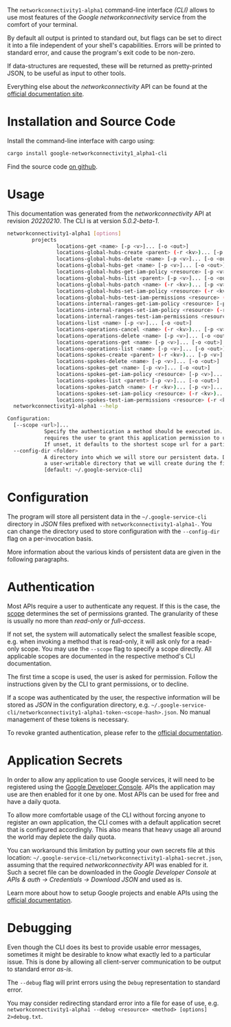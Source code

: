 <!---
DO NOT EDIT !
This file was generated automatically from 'src/generator/templates/cli/README.md.mako'
DO NOT EDIT !
-->
The `networkconnectivity1-alpha1` command-line interface *(CLI)* allows to use most features of the *Google networkconnectivity* service from the comfort of your terminal.

By default all output is printed to standard out, but flags can be set to direct it into a file independent of your shell's
capabilities. Errors will be printed to standard error, and cause the program's exit code to be non-zero.

If data-structures are requested, these will be returned as pretty-printed JSON, to be useful as input to other tools.

Everything else about the *networkconnectivity* API can be found at the
[official documentation site](https://cloud.google.com/network-connectivity/docs/reference/networkconnectivity/rest).

# Installation and Source Code

Install the command-line interface with cargo using:

```bash
cargo install google-networkconnectivity1_alpha1-cli
```

Find the source code [on github](https://github.com/Byron/google-apis-rs/tree/main/gen/networkconnectivity1_alpha1-cli).

# Usage

This documentation was generated from the *networkconnectivity* API at revision *20220210*. The CLI is at version *5.0.2-beta-1*.

```bash
networkconnectivity1-alpha1 [options]
        projects
                locations-get <name> [-p <v>]... [-o <out>]
                locations-global-hubs-create <parent> (-r <kv>)... [-p <v>]... [-o <out>]
                locations-global-hubs-delete <name> [-p <v>]... [-o <out>]
                locations-global-hubs-get <name> [-p <v>]... [-o <out>]
                locations-global-hubs-get-iam-policy <resource> [-p <v>]... [-o <out>]
                locations-global-hubs-list <parent> [-p <v>]... [-o <out>]
                locations-global-hubs-patch <name> (-r <kv>)... [-p <v>]... [-o <out>]
                locations-global-hubs-set-iam-policy <resource> (-r <kv>)... [-p <v>]... [-o <out>]
                locations-global-hubs-test-iam-permissions <resource> (-r <kv>)... [-p <v>]... [-o <out>]
                locations-internal-ranges-get-iam-policy <resource> [-p <v>]... [-o <out>]
                locations-internal-ranges-set-iam-policy <resource> (-r <kv>)... [-p <v>]... [-o <out>]
                locations-internal-ranges-test-iam-permissions <resource> (-r <kv>)... [-p <v>]... [-o <out>]
                locations-list <name> [-p <v>]... [-o <out>]
                locations-operations-cancel <name> (-r <kv>)... [-p <v>]... [-o <out>]
                locations-operations-delete <name> [-p <v>]... [-o <out>]
                locations-operations-get <name> [-p <v>]... [-o <out>]
                locations-operations-list <name> [-p <v>]... [-o <out>]
                locations-spokes-create <parent> (-r <kv>)... [-p <v>]... [-o <out>]
                locations-spokes-delete <name> [-p <v>]... [-o <out>]
                locations-spokes-get <name> [-p <v>]... [-o <out>]
                locations-spokes-get-iam-policy <resource> [-p <v>]... [-o <out>]
                locations-spokes-list <parent> [-p <v>]... [-o <out>]
                locations-spokes-patch <name> (-r <kv>)... [-p <v>]... [-o <out>]
                locations-spokes-set-iam-policy <resource> (-r <kv>)... [-p <v>]... [-o <out>]
                locations-spokes-test-iam-permissions <resource> (-r <kv>)... [-p <v>]... [-o <out>]
  networkconnectivity1-alpha1 --help

Configuration:
  [--scope <url>]...
            Specify the authentication a method should be executed in. Each scope
            requires the user to grant this application permission to use it.
            If unset, it defaults to the shortest scope url for a particular method.
  --config-dir <folder>
            A directory into which we will store our persistent data. Defaults to
            a user-writable directory that we will create during the first invocation.
            [default: ~/.google-service-cli]

```

# Configuration

The program will store all persistent data in the `~/.google-service-cli` directory in *JSON* files prefixed with `networkconnectivity1-alpha1-`.  You can change the directory used to store configuration with the `--config-dir` flag on a per-invocation basis.

More information about the various kinds of persistent data are given in the following paragraphs.

# Authentication

Most APIs require a user to authenticate any request. If this is the case, the [scope][scopes] determines the 
set of permissions granted. The granularity of these is usually no more than *read-only* or *full-access*.

If not set, the system will automatically select the smallest feasible scope, e.g. when invoking a
method that is read-only, it will ask only for a read-only scope. 
You may use the `--scope` flag to specify a scope directly. 
All applicable scopes are documented in the respective method's CLI documentation.

The first time a scope is used, the user is asked for permission. Follow the instructions given 
by the CLI to grant permissions, or to decline.

If a scope was authenticated by the user, the respective information will be stored as *JSON* in the configuration
directory, e.g. `~/.google-service-cli/networkconnectivity1-alpha1-token-<scope-hash>.json`. No manual management of these tokens
is necessary.

To revoke granted authentication, please refer to the [official documentation][revoke-access].

# Application Secrets

In order to allow any application to use Google services, it will need to be registered using the 
[Google Developer Console][google-dev-console]. APIs the application may use are then enabled for it
one by one. Most APIs can be used for free and have a daily quota.

To allow more comfortable usage of the CLI without forcing anyone to register an own application, the CLI
comes with a default application secret that is configured accordingly. This also means that heavy usage
all around the world may deplete the daily quota.

You can workaround this limitation by putting your own secrets file at this location: 
`~/.google-service-cli/networkconnectivity1-alpha1-secret.json`, assuming that the required *networkconnectivity* API 
was enabled for it. Such a secret file can be downloaded in the *Google Developer Console* at 
*APIs & auth -> Credentials -> Download JSON* and used as is.

Learn more about how to setup Google projects and enable APIs using the [official documentation][google-project-new].


# Debugging

Even though the CLI does its best to provide usable error messages, sometimes it might be desirable to know
what exactly led to a particular issue. This is done by allowing all client-server communication to be 
output to standard error *as-is*.

The `--debug` flag will print errors using the `Debug` representation to standard error.

You may consider redirecting standard error into a file for ease of use, e.g. `networkconnectivity1-alpha1 --debug <resource> <method> [options] 2>debug.txt`.


[scopes]: https://developers.google.com/+/api/oauth#scopes
[revoke-access]: http://webapps.stackexchange.com/a/30849
[google-dev-console]: https://console.developers.google.com/
[google-project-new]: https://developers.google.com/console/help/new/
